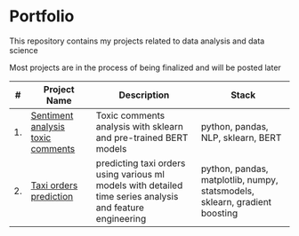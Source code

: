 # Portfolio

This repository contains my projects related to data analysis and data science

Most projects are in the process of being finalized and will be posted later

| #    | Project Name                | Description                                                     | Stack                                                         |
| ---- | --------------------------- | --------------------------------------------------------------- | ------------------------------------------------------------- |
| 1.   | [Sentiment analysis toxic comments](https://github.com/dmakhazen/portfolio/tree/main/NLP_sentiment_analysis) | Toxic comments analysis with sklearn and pre-trained BERT models | python, pandas, NLP, sklearn, BERT |
| 2.   | [Taxi orders prediction](https://github.com/) | predicting taxi orders using various ml models with detailed time series analysis and feature engineering | python, pandas, matplotlib, numpy, statsmodels, sklearn, gradient boosting |
